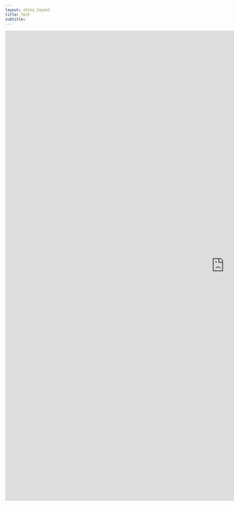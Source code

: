 ```yaml
---
layout: shiny_layout
title: Test
subtitle:
---
```

<iframe src="https://billpetti.shinyapps.io/edge_shiny/" width="1400px" height="1500px" frameBorder="0"></iframe>
